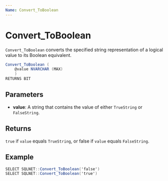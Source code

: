 ```yaml
---
Name: Convert_ToBoolean
---
```


# Convert_ToBoolean

`Convert_ToBoolean` converts the specified string representation of a logical value to its Boolean equivalent.
```csharp
Convert_ToBoolean (
	@value NVARCHAR (MAX)
	)
RETURNS BIT
```

## Parameters

  - **value**: A string that contains the value of either `TrueString` or `FalseString`.

## Returns

`true` if `value` equals `TrueString`, or false if `value` equals `FalseString`.

## Example

```csharp
SELECT SQLNET::Convert_ToBoolean('false')
SELECT SQLNET::Convert_ToBoolean('true')
```

